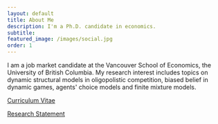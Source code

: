 ```yaml
---
layout: default
title: About Me
description: I'm a Ph.D. candidate in economics.
subtitle:
featured_image: /images/social.jpg
order: 1
---
```



I am a job market candidate at the Vancouver School of Economics,
the University of British Columbia. My research interest includes topics on dynamic
structural models in oligopolistic competition, biased belief in dynamic
games, agents' choice models and finite mixture models.


[Curriculum Vitae](/files/ResumeHao.pdf)

[Research Statement](/files/ResearchStatementHao.pdf)